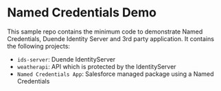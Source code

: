 # Named Credentials Demo
 
This sample repo contains the minimum code to demonstrate Named Credentials, Duende Identity Server and 3rd party application. It contains the following projects:

-   `ids-server`: Duende IdentityServer
-   `weatherapi`: API which is protected by the IdentityServer
-   `Named Credentials App`: Salesforce managed package using a Named Credentials